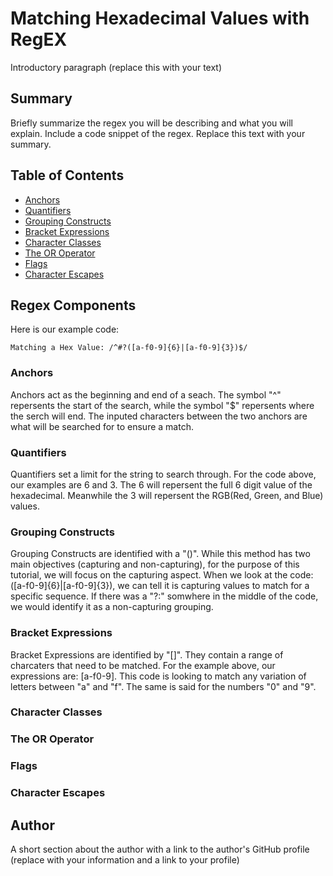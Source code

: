 # Matching Hexadecimal Values with RegEX

Introductory paragraph (replace this with your text)

## Summary

Briefly summarize the regex you will be describing and what you will explain. Include a code snippet of the regex. Replace this text with your summary.

## Table of Contents

- [Anchors](#anchors)
- [Quantifiers](#quantifiers)
- [Grouping Constructs](#grouping-constructs)
- [Bracket Expressions](#bracket-expressions)
- [Character Classes](#character-classes)
- [The OR Operator](#the-or-operator)
- [Flags](#flags)
- [Character Escapes](#character-escapes)

## Regex Components

Here is our example code:

```Matching a Hex Value: /^#?([a-f0-9]{6}|[a-f0-9]{3})$/```


### Anchors

Anchors act as the beginning and end of a seach. The symbol "^" repersents the start of the search, while the symbol "$" repersents where the serch will end. The inputed characters between the two anchors are what will be searched for to ensure a match.

### Quantifiers

Quantifiers set a limit for the string to search through. For the code above, our examples are 6 and 3. The 6 will repersent the full 6 digit value of the hexadecimal. Meanwhile the 3 will repersent the RGB(Red, Green, and Blue) values. 

### Grouping Constructs

Grouping Constructs are identified with a "()". While this method has two main objectives (capturing and non-capturing), for the purpose of this tutorial, we will focus on the
capturing aspect. When we look at the code: ([a-f0-9]{6}|[a-f0-9]{3}), we can tell it is capturing values to match for a specific sequence. If there was a "?:" somwhere in the middle of the code, we would identify it as a non-capturing grouping. 

### Bracket Expressions

Bracket Expressions are identified by "[]". They contain a range of charcaters that need to be matched. For the example above, our expressions are: 
[a-f0-9]. This code is looking to match any variation of letters between "a" and "f". The same is said for the numbers "0" and "9". 

### Character Classes

### The OR Operator

### Flags

### Character Escapes

## Author

A short section about the author with a link to the author's GitHub profile (replace with your information and a link to your profile)
